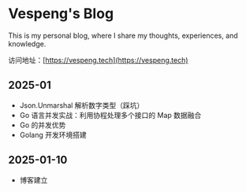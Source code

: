 # Vespeng's Blog
This is my personal blog, where I share my thoughts, experiences, and knowledge.

访问地址：[https://vespeng.tech](https://vespeng.tech)

## 2025-01


- Json.Unmarshal 解析数字类型（踩坑）
- Go 语言并发实战：利用协程处理多个接口的 Map 数据融合
- Go 的并发优势
- Golang 开发环境搭建


## 2025-01-10
- 博客建立

